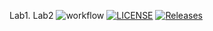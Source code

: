 Lab1. Lab2
![workflow](https://github.com/DonisioRash/sem/actions/workflows/main.yml/badge.svg)
[![LICENSE](https://img.shields.io/github/license/DonisioRash/sem.svg?style=flat-square)](https://github.com/DonisioRash/sem/blob/master/LICENSE)
[![Releases](https://img.shields.io/github/release/DonisioRash/sem/all.svg?style=flat-square)](https://github.com/DonisioRash/sem/releases)